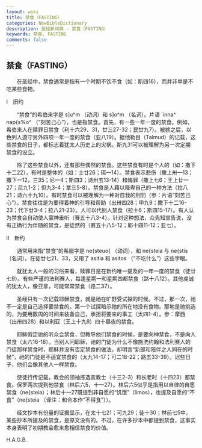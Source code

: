 ```yaml
---
layout: wiki
title: 禁食（FASTING）
categories: NewBibleDictionary
description: 圣经新词典 - 禁食（FASTING）
keywords: 禁食, FASTING
comments: false
---
```


## 禁食（FASTING）

　　在圣经中，禁食通常是指有一个时期不饮不食（如：斯四16），而并非单是不吃某些食物。

Ⅰ　旧约

　　“禁食”的希伯来字是 s]u^m （动词）和 s]o^m （名词）。片语 `inna^ nap{s%o^ （“刻苦己心”），也是指禁食。首先，有一些一年一度的禁食。例如，希伯来人在赎罪日禁食（利十六29、31，廿三27-32；民廿九7）。被掳之后，以色列人遵守另外四项一年一度的禁食（亚八19）。据他勒目（Talmud）的记载，这些禁食的日子，都标志着犹太人历史上的灾祸。斯九31可以被理解为另一次定期禁食的设立。

　　除了这些禁食以外，还有那些偶然的禁食。这些禁食有时是个人的（如：撒下十二22），有时是整体的（如：士廿26；珥一14）。禁食表示悲伤（撒上卅一13；撒下一12，三35；尼一4；斯四3；诗卅五13-14）和悔罪（撒上七6；王上廿一27；尼九1-2；但九3-4；拿三5-8）。禁食是人藉以降卑自己的一种方法（拉八21；诗六十九10）。有时禁食可以被理解为一种对自我的刑罚（参：片语“刻苦己心”）。禁食往往是为要得着神的引导和帮助（出卅四28；申九9；撒下十二16-23；代下廿3-4；拉八21-23）。人可以代别人禁食（拉十6；斯四15-17）。有人认为禁食会自动使人蒙神垂听（赛五十八3-4）。针对这种想法，众先知宣告说，没有正确行为伴随的禁食，是徒然的（赛五十八5-12；耶十四11-12；亚七）。

Ⅱ　新约

　　通常用来指“禁食”的希腊字是 ne{steuo{ （动词），和 ne{steia 与 ne{stis （名词）。在徒廿七21、33，又用了 asitia 和 asitos （“不吃什么”）这些字眼。

　　就犹太人一般的习俗来看，赎罪日是在新约唯一提及的一年一度的禁食（徒廿七9）。有些严谨的法利赛人，每逢星期一和星期四都禁食（路十八12）。其他虔诚的犹太人，像亚拿，可能常常禁食（路二37）。

　　圣经只有一次记载耶稣禁食，就是祂在旷野受试探的时候。不过，那一次，祂不一定是自己选择要禁食的。第一个试探暗示祂的所在地没有食物。那地是祂挑选的，为要用数周的时间来装备自己，承担将要来的事工（太四1-4）。参：摩西（出卅四28）和以利亚（王上十九8）四十昼夜的禁食。

　　耶稣假定祂的听众会禁食，但教导他们禁食的时候，是要向神禁食，不是向人禁食（太六16-18）。当别人问耶稣，祂的门徒为什么不像施洗约翰和法利赛人的门徒那样禁食时，耶稣并没有否定禁食的做法，却明言“新郎和陪伴之人同在的时候”，祂的门徒是不适宜禁食的（太九14-17；可二18-22；路五33-39）。迟些日子，他们会像其他人一样禁食。

　　使徒行传记载，教会的领袖拣选宣教士（十三2-3）和长老时（十四23）都禁食。保罗两次提到他禁食（林后六5，十一27）。林后六5似乎是指用以自律的自愿禁食（ne{steia）；林后十一27既提到非自愿的“饥饿”（limos），也提及自愿的“不食”（ne{steia 〔译注：和合本作“不得食”〕）。

　　经文抄本有份量的证据显示，在太十七21；可九29；徒十30；林前七5中，某些抄本所提及的禁食，是原文没有的。不过，在许多抄本中都提到禁食，这事实本身表明了初期教会愈来愈相信禁食的价值。

H.A.G.B.








